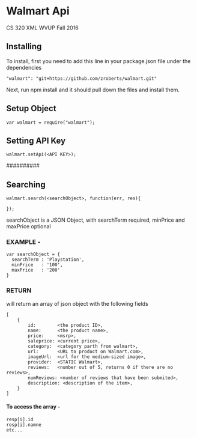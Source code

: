 # Walmart Api 
CS 320 XML
WVUP Fall 2016


## Installing
To install, first you need to add this line in your package.json file under the dependencies
```
"walmart": "git+https://github.com/zroberts/walmart.git"
```

Next, run npm install and it should pull down the files and install them.


## Setup Object
```
var walmart = require("walmart");
```

## Setting API Key
```
walmart.setApi(<API KEY>);
```

##########
## Searching
```
walmart.search(<searchObject>, function(err, res){
	
});
```
searchObject is a JSON Object, with searchTerm required, minPrice and maxPrice optional

### EXAMPLE -
```
var searchObject = {
  searchTerm : 'Playstation',
  minPrice   : '100',
  maxPrice   : '200'
}
```


### RETURN 
will return an array of json object with the following fields
```
[
	{
		id: 	   <the product ID>,
		name:	   <the product name>,
		price:	   <msrp>,
		saleprice: <current price>,
		category:  <category parth from walmart>,
		url: 	   <URL to product on Walmart.com>,
		imageUrl:  <url for the medium-sized image>,
		provider:  <STATIC Walmart>,
		reviews:   <number out of 5, returns 0 if there are no reviews>,
		numReviews: <number of reviews that have been submited>,
		description: <description of the item>,
	}
]
```

#### To access the array - 
```
resp[i].id
resp[i].namne
etc...
```
